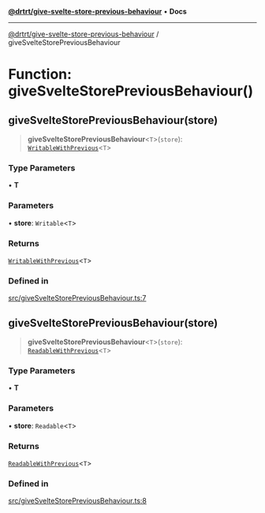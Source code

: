 [**@drtrt/give-svelte-store-previous-behaviour**](../README.md) • **Docs**

***

[@drtrt/give-svelte-store-previous-behaviour](../README.md) / giveSvelteStorePreviousBehaviour

# Function: giveSvelteStorePreviousBehaviour()

## giveSvelteStorePreviousBehaviour(store)

> **giveSvelteStorePreviousBehaviour**\<`T`\>(`store`): [`WritableWithPrevious`](../interfaces/WritableWithPrevious.md)\<`T`\>

### Type Parameters

• **T**

### Parameters

• **store**: `Writable`\<`T`\>

### Returns

[`WritableWithPrevious`](../interfaces/WritableWithPrevious.md)\<`T`\>

### Defined in

[src/giveSvelteStorePreviousBehaviour.ts:7](https://github.com/drtrt-org/give-svelte-store-previous-behaviour/blob/ce8fffa2f41148829af1b11f1805e1bfeae3ded0/src/giveSvelteStorePreviousBehaviour.ts#L7)

## giveSvelteStorePreviousBehaviour(store)

> **giveSvelteStorePreviousBehaviour**\<`T`\>(`store`): [`ReadableWithPrevious`](../interfaces/ReadableWithPrevious.md)\<`T`\>

### Type Parameters

• **T**

### Parameters

• **store**: `Readable`\<`T`\>

### Returns

[`ReadableWithPrevious`](../interfaces/ReadableWithPrevious.md)\<`T`\>

### Defined in

[src/giveSvelteStorePreviousBehaviour.ts:8](https://github.com/drtrt-org/give-svelte-store-previous-behaviour/blob/ce8fffa2f41148829af1b11f1805e1bfeae3ded0/src/giveSvelteStorePreviousBehaviour.ts#L8)
